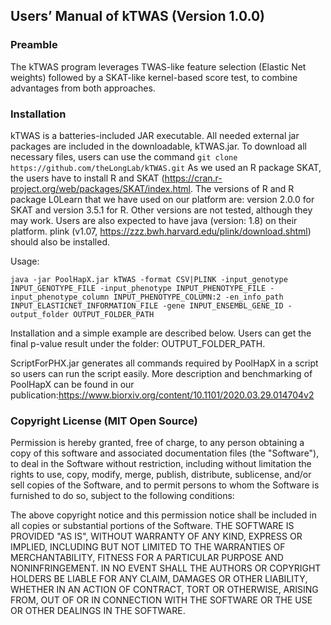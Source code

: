 
## Users’ Manual of kTWAS (Version 1.0.0)
### Preamble

The kTWAS program leverages TWAS-like feature selection (Elastic Net weights) followed by a SKAT-like kernel-based score test, to combine advantages from both approaches.

### Installation
kTWAS is a batteries-included JAR executable. All needed external jar packages are included in the downloadable, kTWAS.jar. To download all necessary files, users can use the command 
`git clone https://github.com/theLongLab/kTWAS.git`
As we used an R package SKAT, the users have to install R and SKAT (https://cran.r-project.org/web/packages/SKAT/index.html. The versions of R and R package L0Learn that we have used on our platform are: version 2.0.0 for SKAT and version 3.5.1 for R. Other versions are not tested, although they may work. Users are also expected to have java (version: 1.8) on their platform. plink (v1.07, https://zzz.bwh.harvard.edu/plink/download.shtml) should also be installed.

Usage:

`java -jar PoolHapX.jar kTWAS -format CSV|PLINK -input_genotype INPUT_GENOTYPE_FILE -input_phenotype INPUT_PHENOTYPE_FILE -input_phenotype_column INPUT_PHENOTYPE_COLUMN:2 -en_info_path INPUT_ELASTICNET_INFORMATION_FILE -gene INPUT_ENSEMBL_GENE_ID -output_folder OUTPUT_FOLDER_PATH`

Installation and a simple example are described below. Users can get the final p-value result under the folder: OUTPUT_FOLDER_PATH. 

ScriptForPHX.jar generates all commands required by PoolHapX in a script so users can run the script easily. More description and benchmarking of PoolHapX can be found in our publication:https://www.biorxiv.org/content/10.1101/2020.03.29.014704v2



### Copyright License (MIT Open Source)
Permission is hereby granted, free of charge, to any person obtaining a copy of this software and associated documentation files (the "Software"), to deal in the Software without restriction, including without limitation the rights to use, copy, modify, merge, publish, distribute, sublicense, and/or sell copies of the Software, and to permit persons to whom the Software is furnished to do so, subject to the following conditions:

The above copyright notice and this permission notice shall be included in all copies or substantial portions of the Software. THE SOFTWARE IS PROVIDED "AS IS", WITHOUT WARRANTY OF ANY KIND, EXPRESS OR IMPLIED, INCLUDING BUT
NOT LIMITED TO THE WARRANTIES OF MERCHANTABILITY, FITNESS FOR A PARTICULAR PURPOSE AND NONINFRINGEMENT. IN NO EVENT SHALL THE
AUTHORS OR COPYRIGHT HOLDERS BE LIABLE FOR ANY CLAIM, DAMAGES OR OTHER LIABILITY, WHETHER IN AN ACTION OF CONTRACT, TORT OR
OTHERWISE, ARISING FROM, OUT OF OR IN CONNECTION WITH THE SOFTWARE OR THE USE OR OTHER DEALINGS IN THE SOFTWARE. 
